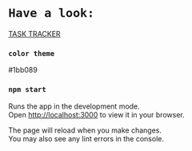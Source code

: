 # `Have a look:`

[TASK TRACKER](https://classy-selkie-93e1b6.netlify.app)

### `color theme`

#1bb089

### `npm start`

Runs the app in the development mode.\
Open [http://localhost:3000](http://localhost:3000) to view it in your browser.

The page will reload when you make changes.\
You may also see any lint errors in the console.

